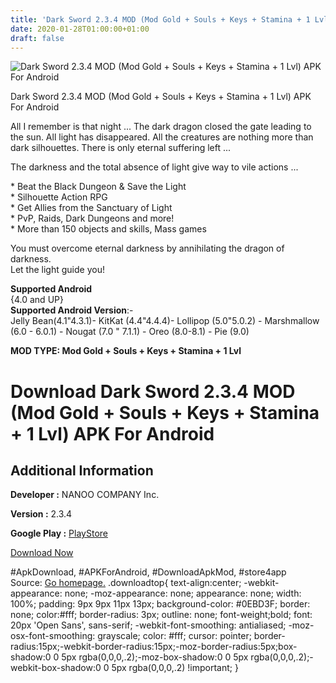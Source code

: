 ```yaml
---
title: 'Dark Sword 2.3.4 MOD (Mod Gold + Souls + Keys + Stamina + 1 Lvl) APK For Android'
date: 2020-01-28T01:00:00+01:00
draft: false
---
```


![Dark Sword 2.3.4 MOD (Mod Gold + Souls + Keys + Stamina + 1 Lvl) APK For Android](https://i2.wp.com/apkhome.net/wp-content/uploads/2020/01/Dark-Sword-2.3.4-MOD-Mod-Gold-Souls-Keys-Stamina-1-Lvl.png "Dark Sword 2.3.4 MOD (Mod Gold + Souls + Keys + Stamina + 1 Lvl) APK For Android")

  

Dark Sword 2.3.4 MOD (Mod Gold + Souls + Keys + Stamina + 1 Lvl) APK For Android

All I remember is that night ... The dark dragon closed the gate leading to the sun. All light has disappeared. All the creatures are nothing more than dark silhouettes. There is only eternal suffering left ...

The darkness and the total absence of light give way to vile actions ...

\* Beat the Black Dungeon & Save the Light  
\* Silhouette Action RPG  
\* Get Allies from the Sanctuary of Light  
\* PvP, Raids, Dark Dungeons and more!  
\* More than 150 objects and skills, Mass games

You must overcome eternal darkness by annihilating the dragon of darkness.  
Let the light guide you!

**Supported Android**  
{4.0 and UP}  
**Supported Android Version**:-  
Jelly Bean(4.1"4.3.1)- KitKat (4.4"4.4.4)- Lollipop (5.0"5.0.2) - Marshmallow (6.0 - 6.0.1) - Nougat (7.0 " 7.1.1) - Oreo (8.0-8.1) - Pie (9.0)

**MOD TYPE: Mod Gold + Souls + Keys + Stamina + 1 Lvl**

Download Dark Sword 2.3.4 MOD (Mod Gold + Souls + Keys + Stamina + 1 Lvl) APK For Android
=========================================================================================

Additional Information
----------------------

**Developer :** NANOO COMPANY Inc.

**Version :** 2.3.4

**Google Play :** [PlayStore](https://play.google.com/store/apps/details?id=com.nanoo.darksword)

  

[Download Now](https://store4app.co/post/dark-sword-2-3-4-mod-mod-gold-souls-keys-stamina-1-lvl-apk-for-android_1580142764)

  
#ApkDownload, #APKForAndroid, #DownloadApkMod, #store4app  
Source: [Go homepage.](https://store4app.co/post/dark-sword-2-3-4-mod-mod-gold-souls-keys-stamina-1-lvl-apk-for-android_1580142764) .downloadtop{ text-align:center; -webkit-appearance: none; -moz-appearance: none; appearance: none; width: 100%; padding: 9px 9px 11px 13px; background-color: #0EBD3F; border: none; color:#fff; border-radius: 3px; outline: none; font-weight;bold; font: 20px 'Open Sans', sans-serif; -webkit-font-smoothing: antialiased; -moz-osx-font-smoothing: grayscale; color: #fff; cursor: pointer; border-radius:15px;-webkit-border-radius:15px;-moz-border-radius:5px;box-shadow:0 0 5px rgba(0,0,0,.2);-moz-box-shadow:0 0 5px rgba(0,0,0,.2);-webkit-box-shadow:0 0 5px rgba(0,0,0,.2) !important; }